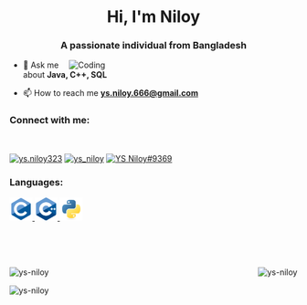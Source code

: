 <h1 align="center">Hi, I'm Niloy</h1>
<h3 align="center">A passionate individual from Bangladesh</h3>
<img align="right" alt="Coding" width="400" src="https://i.giphy.com/media/qgQUggAC3Pfv687qPC/giphy.webp">

- 💬 Ask me about **Java, C++, SQL**

- 📫 How to reach me **ys.niloy.666@gmail.com**

<h3 align="left">Connect with me:</h3>
<br>
<p align="left">
<a href="https://fb.com/ys.niloy323" target="blank"><img align="center" src="https://raw.githubusercontent.com/rahuldkjain/github-profile-readme-generator/master/src/images/icons/Social/facebook.svg" alt="ys.niloy323" height="30" width="40" /></a>
<a href="https://instagram.com/ys_niloy" target="blank"><img align="center" src="https://raw.githubusercontent.com/rahuldkjain/github-profile-readme-generator/master/src/images/icons/Social/instagram.svg" alt="ys_niloy" height="30" width="40" /></a>
<a href="https://discord.gg/YS Niloy#9369" target="blank"><img align="center" src="https://raw.githubusercontent.com/rahuldkjain/github-profile-readme-generator/master/src/images/icons/Social/discord.svg" alt="YS Niloy#9369" height="30" width="40" /></a>
</p>

<h3 align="left">Languages:</h3>
<p align="left"> <a href="https://www.cprogramming.com/" target="_blank" rel="noreferrer"> <img src="https://raw.githubusercontent.com/devicons/devicon/master/icons/c/c-original.svg" alt="c" width="40" height="40"/> </a> <a href="https://www.w3schools.com/cpp/" target="_blank" rel="noreferrer"> <img src="https://raw.githubusercontent.com/devicons/devicon/master/icons/cplusplus/cplusplus-original.svg" alt="cplusplus" width="40" height="40"/> </a> <a href="https://www.python.org" target="_blank" rel="noreferrer"> <img src="https://raw.githubusercontent.com/devicons/devicon/master/icons/python/python-original.svg" alt="python" width="40" height="40"/> </a> </p>

<br><br><br>

<p><img align="right" src="https://github-readme-stats.vercel.app/api/top-langs?username=ys-niloy&show_icons=true&locale=en&layout=compact" alt="ys-niloy" /></p>

<p>&nbsp;<img align="left" src="https://github-readme-stats.vercel.app/api?username=ys-niloy&show_icons=true&locale=en" alt="ys-niloy" /></p>

<p><img align="center" src="https://github-readme-streak-stats.herokuapp.com/?user=ys-niloy&" alt="ys-niloy" /></p>
